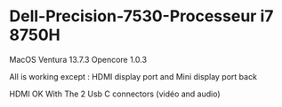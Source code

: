 # Dell-Precision-7530-Processeur i7 8750H
MacOS Ventura 13.7.3
Opencore 1.0.3 

All is working except : 
HDMI display port and
Mini display port back

HDMI OK With The 2 Usb C connectors (vidéo and audio)
